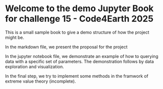 # Welcome to the demo Jupyter Book for challenge 15 - Code4Earth 2025

This is a small sample book to give a demo structure of how the project might be.

In the markdown file, we present the proposal for the project

In the jupyter notebook file, we demonstrate an example of how to querying data with a specific set of parameters. The demonstration follows by data exploration and visualization.

In the final step, we try to implement some methods in the framwork of extreme value theory (incomplete).

```{tableofcontents}
```
